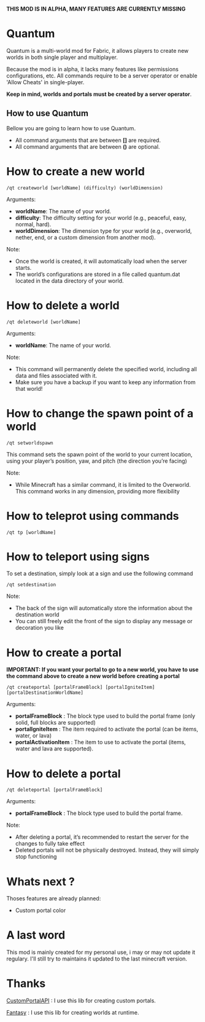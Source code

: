 **THIS MOD IS IN ALPHA, MANY FEATURES ARE CURRENTLY MISSING**

# Quantum

Quantum is a multi-world mod for Fabric, it allows players to create new worlds in both single player and multiplayer.

Because the mod is in alpha, it lacks many features like permissions configurations, etc. All commands require to be a server operator or enable 'Allow Cheats' in single-player.

**Keep in mind, worlds and portals must be created by a server operator**.

## How to use Quantum

Bellow you are going to learn how to use Quantum.

- All command arguments that are between **[]** are required.
- All command arguments that are between **()** are optional.

# How to create a new world

```
/qt createworld [worldName] (difficulty) (worldDimension)
```

Arguments:
- **worldName**: The name of your world.
- **difficulty**: The difficulty setting for your world (e.g., peaceful, easy, normal, hard).
- **worldDimension**: The dimension type for your world (e.g., overworld, nether, end, or a custom dimension from another mod).

Note:
- Once the world is created, it will automatically load when the server starts.
- The world’s configurations are stored in a file called quantum.dat located in the data directory of your world.

# How to delete a world

```
/qt deleteworld [worldName]
```

Arguments:
- **worldName**: The name of your world.

Note:
- This command will permanently delete the specified world, including all data and files associated with it.
- Make sure you have a backup if you want to keep any information from that world!

# How to change the spawn point of a world

```
/qt setworldspawn
```

This command sets the spawn point of the world to your current location, using your player’s position, yaw, and pitch (the direction you’re facing)

Note: 
- While Minecraft has a similar command, it is limited to the Overworld. This command works in any dimension, providing more flexibility

# How to teleprot using commands

```
/qt tp [worldName]
```

# How to teleport using signs

To set a destination, simply look at a sign and use the following command

```
/qt setdestination
```

Note:
- The back of the sign will automatically store the information about the destination world
- You can still freely edit the front of the sign to display any message or decoration you like

# How to create a portal

**IMPORTANT: If you want your portal to go to a new world, you have to use the command above to create a new world before creating a portal**

```
/qt createportal [portalFrameBlock] [portalIgniteItem] [portalDestinationWorldName]
```

Arguments:
- **portalFrameBlock** : The block type used to build the portal frame (only solid, full blocks are supported)
- **portalIgniteItem** : The item required to activate the portal (can be items, water, or lava)
- **portalActivationItem** : The item to use to activate the portal (items, water and lava are supported).

# How to delete a portal

```
/qt deleteportal [portalFrameBlock]
```

Arguments:
- **portalFrameBlock** : The block type used to build the portal frame.

Note: 
- After deleting a portal, it’s recommended to restart the server for the changes to fully take effect
- Deleted portals will not be physically destroyed. Instead, they will simply stop functioning

# Whats next ?

Thoses features are already planned: 
- Custom portal color

# A last word

This mod is mainly created for my personal use, i may or may not update it regulary. I'll still try to maintains it updated to the last minecraft version.

# Thanks

[CustomPortalAPI](https://github.com/kyrptonaught/customportalapi) : I use this lib for creating custom portals.

[Fantasy](https://github.com/NucleoidMC/fantasy) : I use this lib for creating worlds at runtime.
